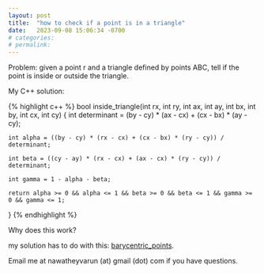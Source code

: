 ```yaml
---
layout: post
title:  "how to check if a point is in a triangle"
date:   2023-09-08 15:06:34 -0700
# categories:
# permalink:
---
```


Problem: given a point r and a triangle defined by points ABC, tell if the point is inside or outside the triangle.

My C++ solution:

{% highlight c++ %}
bool inside_triangle(int rx, int ry, int ax, int ay, int bx, int by, int cx, int cy) {
	int determinant = (by - cy) * (ax - cx) + (cx - bx) * (ay - cy);

	int alpha = ((by - cy) * (rx - cx) + (cx - bx) * (ry - cy)) / determinant;

	int beta = ((cy - ay) * (rx - cx) + (ax - cx) * (ry - cy)) / determinant;

	int gamma = 1 - alpha - beta;

	return alpha >= 0 && alpha <= 1 && beta >= 0 && beta <= 1 && gamma >= 0 && gamma <= 1;
}
{% endhighlight %}

Why does this work?

my solution has to do with this: [barycentric_points](a).

Email me at nawatheyvarun (at) gmail (dot) com if you have questions.

[a]: https://en.wikipedia.org/wiki/Barycentric_coordinate_system#Determining_location_with_respect_to_a_triangle

